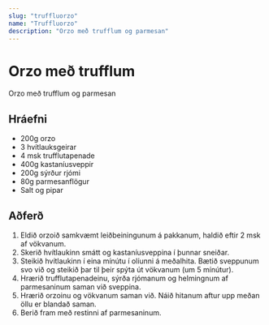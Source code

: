 ```yaml
---
slug: "truffluorzo"
name: "Truffluorzo"
description: "Orzo með trufflum og parmesan"
---
```


# Orzo með trufflum

Orzo með trufflum og parmesan

## Hráefni

* 200g orzo
* 3 hvítlauksgeirar
* 4 msk trufflutapenade
* 400g kastaníusveppir
* 200g sýrður rjómi
* 80g parmesanflögur
* Salt og pipar

## Aðferð

1. Eldið orzoið samkvæmt leiðbeiningunum á pakkanum, haldið eftir 2 msk af vökvanum.
2. Skerið hvítlaukinn smátt og kastaníusveppina í þunnar sneiðar.
3. Steikið hvítlaukinn í eina mínútu í olíunni á meðalhita. Bætið sveppunum svo við og steikið þar til þeir spýta út vökvanum (um 5 mínútur).
4. Hrærið trufflutapenadeinu, sýrða rjómanum og helmingnum af parmesaninum saman við sveppina.
5. Hrærið orzoinu og vökvanum saman við. Náið hitanum aftur upp meðan öllu er blandað saman.
6. Berið fram með restinni af parmesaninum.
